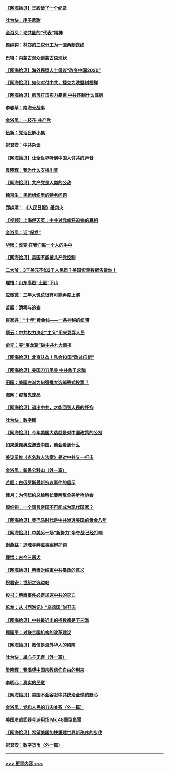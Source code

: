 #### [【网海拾贝】王毅破了一个纪录](../pages/nsc993/n12379251.md?t=09041102) 
#### [吐为快：庚子悲歌](../pages/nsc993/n12378821.md?t=09041102) 
#### [金浴凤：论共匪的“代表”精神](../pages/nsc993/n12377546.md?t=09041102) 
#### [颜纯钩：林郑的三权分工为一国两制送终](../pages/nsc993/n12377306.md?t=09041102) 
#### [巴特：内蒙古观众谈蒙古语现状](../pages/nsc993/n12376923.md?t=09041102) 
#### [【网海拾贝】海外民运人士倡议“改变中国2020”](../pages/nsc993/n12376682.md?t=09041102) 
#### [【网海拾贝】如何对付中共，捷克为欧盟树榜样](../pages/nsc993/n12374209.md?t=09041102) 
#### [【网海拾贝】航母打击实力暴露 中共还剩什么底牌](../pages/nsc993/n12371825.md?t=09041102) 
#### [李春草：南海无战事](../pages/nsc993/n12371159.md?t=09041102) 
#### [金浴凤：一枝花·共产党](../pages/nsc993/n12368757.md?t=09041102) 
#### [伍新：党话民解小集](../pages/nsc993/n12366907.md?t=09041102) 
#### [祝君安：中共杂谈](../pages/nsc993/n12366076.md?t=09041102) 
#### [【网海拾贝】让全世界听到中国人讨共的声音](../pages/nsc993/n12365569.md?t=09041102) 
#### [袁晓辉：我为什么支持川普](../pages/nsc993/n12362670.md?t=09041102) 
#### [【网海拾贝】共产党是人类的公敌](../pages/nsc993/n12363182.md?t=09041102) 
#### [魏京生：民运组织里的特务问题](../pages/nsc993/n12363010.md?t=09041102) 
#### [郑纯清： 《人民日报》纸包火](../pages/nsc993/n12362706.md?t=09041102) 
#### [【视频】上海倪天英：中共对我疯狂迫害的真相](../pages/nsc993/n12356341.md?t=09041102) 
#### [金浴凤：话“保党”](../pages/nsc993/n12361867.md?t=09041102) 
#### [华旸：改变 在我们每一个人的手中](../pages/nsc993/n12361774.md?t=09041102) 
#### [【网海拾贝】美国不能被共产党控制](../pages/nsc993/n12360271.md?t=09041102) 
#### [二大爷：3千美元不如2千人民币？美国实测数据告诉你！](../pages/nsc993/n12358563.md?t=09041102) 
#### [理悟：山东高密“土匪”下山](../pages/nsc993/n12358535.md?t=09041102) 
#### [应微微：三年大饥荒很有可能再度上演](../pages/nsc993/n12358523.md?t=09041102) 
#### [苦胆：清零与追查](../pages/nsc993/n12358501.md?t=09041102) 
#### [百家姓：“十年”黄金线——一条神秘的纽带](../pages/nsc993/n12358319.md?t=09041102) 
#### [项云：中共权力决定“主义”用来耍弄人民](../pages/nsc993/n12358172.md?t=09041102) 
#### [俞元：美“屠龙斩”破中共九大毒招](../pages/nsc993/n12357822.md?t=09041102) 
#### [【网海拾贝】北京认怂！私会10国“改过自新”](../pages/nsc993/n12357784.md?t=09041102) 
#### [【网海拾贝】美国刀刀见骨 中共急于求和](../pages/nsc993/n12355511.md?t=09041102) 
#### [田园：美国左派为何强推大选邮寄式投票？](../pages/nsc993/n12352963.md?t=09041102) 
#### [海网：疫苗鬼速品](../pages/nsc993/n12354438.md?t=09041102) 
#### [【网海拾贝】退出中共，才能回到人民的怀抱](../pages/nsc993/n12352634.md?t=09041102) 
#### [吐为快：数字赋](../pages/nsc993/n12352317.md?t=09041102) 
#### [【网海拾贝】今年美国大选就是对中国政策的公投](../pages/nsc993/n12350973.md?t=09041102) 
#### [如果蓬佩奥应邀去中国，他会看到什么](../pages/nsc993/n12350945.md?t=09041102) 
#### [美议员推《点名敌人法案》是对中共又一打击](../pages/nsc993/n12350765.md?t=09041102) 
#### [金浴凤：新愚公移山（外一篇）](../pages/nsc993/n12350253.md?t=09041102) 
#### [苦胆：白俄罗斯最新抗议事件的启示](../pages/nsc993/n12349989.md?t=09041102) 
#### [佳月：为何纽约总检察长要解散全美步枪协会](../pages/nsc993/n12349939.md?t=09041102) 
#### [颜纯钩：一个谎言帝国不可能成为现代国家？](../pages/nsc993/n12349898.md?t=09041102) 
#### [【网海拾贝】奥巴马时代是中共渗透美国的黄金八年](../pages/nsc993/n12349284.md?t=09041102) 
#### [【网海拾贝】中美另一场“新势力”争夺战已经打响](../pages/nsc993/n12346998.md?t=09041102) 
#### [谢燕益：追魂寻衅滋事案辩护词](../pages/nsc993/n12346892.md?t=09041102) 
#### [理悟：古今三恶犬](../pages/nsc993/n12345190.md?t=09041102) 
#### [【网海拾贝】蔡霞对结束中共暴政的意义](../pages/nsc993/n12344263.md?t=09041102) 
#### [祝君安：世纪之选边站](../pages/nsc993/n12342382.md?t=09041102) 
#### [投书：蔡霞事件必定加速中共的灭亡](../pages/nsc993/n12341881.md?t=09041102) 
#### [乾龙：从《西游记》“乌鸡国”说开去](../pages/nsc993/n12341690.md?t=09041102) 
#### [【网海拾贝】中共最近出的招数都是下三滥](../pages/nsc993/n12341593.md?t=09041102) 
#### [顾国平：对联合国机构的改革建议](../pages/nsc993/n12339928.md?t=09041102) 
#### [【网海拾贝】微信是海外华人的陷阱](../pages/nsc993/n12338868.md?t=09041102) 
#### [吐为快：雄心与无奈（外一篇）](../pages/nsc993/n12338132.md?t=09041102) 
#### [梁晓辉：我渴望中国宗教信仰自由的到来](../pages/nsc993/n12336657.md?t=09041102) 
#### [李明心：真实的民意](../pages/nsc993/n12336089.md?t=09041102) 
#### [【网海拾贝】美国不会容忍中共统治全球的野心](../pages/nsc993/n12336063.md?t=09041102) 
#### [金浴凤：党和人民的刀肉关系（外一篇）](../pages/nsc993/n12335834.md?t=09041102) 
#### [美国冷战武器今派用场 Mk 48重型鱼雷](../pages/nsc993/n12335354.md?t=09041102) 
#### [【网海拾贝】希望美国加快重建世界新秩序的步伐](../pages/nsc993/n12334224.md?t=09041102) 
#### [祝君安：数字货币（外一篇）](../pages/nsc993/n12334186.md?t=09041102) 

----
#### [ >>> 更早内容 <<< ](../indexes/nsc993-earlier.md)

